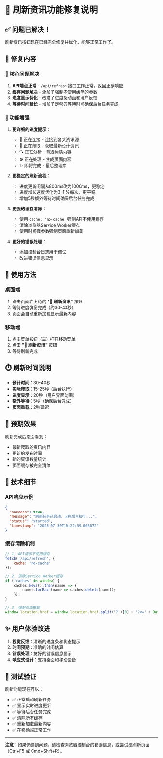 # 🔄 刷新资讯功能修复说明

## ✅ 问题已解决！

刷新资讯按钮现在已经完全修复并优化，能够正常工作了。

## 🔧 修复内容

### 🎯 核心问题解决
1. **API端点正常** - `/api/refresh` 接口工作正常，返回正确响应
2. **缓存问题解决** - 添加了强制不使用缓存的参数
3. **进度显示优化** - 改进了进度条动画和用户反馈
4. **等待时间延长** - 增加了足够的等待时间确保后台任务完成

### 🚀 功能增强
1. **更详细的进度提示**：
   - 🔗 正在连接 - 连接到各大资讯源
   - 📡 正在爬取 - 获取最新设计资讯
   - 🔍 正在分析 - 筛选优质内容
   - ⚙️ 正在处理 - 生成页面内容
   - ✨ 即将完成 - 最后整理中

2. **更稳定的刷新流程**：
   - 进度更新间隔从800ms改为1000ms，更稳定
   - 进度增长速度优化为3-11%每次，更平稳
   - 增加5秒额外等待时间确保后台任务完成

3. **更强的缓存清除**：
   - 使用 `cache: 'no-cache'` 强制API不使用缓存
   - 清除浏览器Service Worker缓存
   - 使用时间戳参数强制页面重新加载

4. **更好的错误处理**：
   - 添加控制台日志用于调试
   - 改进错误信息显示

## 📱 使用方法

### 桌面端
1. 点击页面右上角的 **"🔄 刷新资讯"** 按钮
2. 等待进度弹窗完成（约30-40秒）
3. 页面会自动重新加载显示最新内容

### 移动端
1. 点击菜单按钮（☰）打开移动菜单
2. 点击 **"🔄 刷新资讯"** 按钮
3. 等待刷新完成

## ⏱️ 刷新时间说明

- **预计时间**：30-40秒
- **实际爬取**：15-25秒（后台执行）
- **进度显示**：20秒（用户界面动画）
- **额外等待**：5秒（确保后台完成）
- **页面重载**：2秒延迟

## 🎯 预期效果

刷新完成后您会看到：
- 最新爬取的资讯内容
- 更新的发布时间
- 新的资讯数量统计
- 页面缓存被完全清除

## 🔧 技术细节

### API响应示例
```json
{
  "success": true,
  "message": "刷新任务已启动，正在后台执行...",
  "status": "started",
  "timestamp": "2025-07-30T10:22:59.065072"
}
```

### 缓存清除机制
```javascript
// 1. API请求不使用缓存
fetch('/api/refresh', {
    cache: 'no-cache'
});

// 2. 清除Service Worker缓存
if ('caches' in window) {
    caches.keys().then(names => {
        names.forEach(name => caches.delete(name));
    });
}

// 3. 强制页面重载
window.location.href = window.location.href.split('?')[0] + '?v=' + Date.now();
```

## ✨ 用户体验改进

1. **视觉反馈**：清晰的进度条和状态提示
2. **时间预期**：准确的时间估算
3. **错误处理**：友好的错误信息显示
4. **响应式设计**：支持桌面和移动设备

## 🎉 测试验证

刷新功能现在可以：
- ✅ 正常启动刷新任务
- ✅ 显示实时进度更新
- ✅ 等待后台任务完成
- ✅ 清除所有缓存
- ✅ 重新加载最新内容
- ✅ 在移动端正常工作

---

**注意**：如果仍遇到问题，请检查浏览器控制台的错误信息，或尝试硬刷新页面（Ctrl+F5 或 Cmd+Shift+R）。